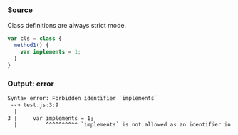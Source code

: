 ### Source
Class definitions are always strict mode.

```js
var cls = class {
  method1() {
    var implements = 1;
  }
}
```

### Output: error
```txt
Syntax error: Forbidden identifier `implements`
 --> test.js:3:9
  |
3 |     var implements = 1;
  |         ^^^^^^^^^^ `implements` is not allowed as an identifier in this context
```
